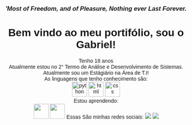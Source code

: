 <body style="font-family: 'Arial' ;">
    <h3 style="text-align: center ;">
        <i><strong>'Most of Freedom, and of Pleasure, Nothing ever Last Forever.</strong></i>
    </h3>
    <h1 style="text-align:center;">Bem vindo ao meu portifólio, sou o Gabriel!</h1>
    <div style="text-align:center;">
        Tenho 18 anos
        <br>
        Atualmente estou no 2° Termo de Análise e Desenvolvimento de Sistemas.
        <br>
        Atualmente sou um Estágiário na Área de T.I!
        <br>
        As linguagens que tenho conhecimento são:
        <br>
        <img src="https://cdn3.iconfinder.com/data/icons/logos-and-brands-adobe/512/267_Python-512.png" alt="python"
            width="40" height="40">
        <img src="https://cdn-icons-png.flaticon.com/512/919/919827.png" alt="html" width="40" height="40">
        <img src="https://cdn-icons-png.flaticon.com/512/732/732190.png" alt="css" width="40" height="40">
        <br>
        Estou aprendendo:
        <br>
        <img src="https://seeklogo.com/images/A/angular-icon-logo-9946B9795D-seeklogo.com.png" widht="40" height="40">
        <img src="https://icon-library.com/images/javascript-icon-png/javascript-icon-png-23.jpg" widht="40"
            height="40"> 
        Essas São minhas redes sociais:
        <a href="https://instagram.com/gabrielf1g" target="_blank"><img src="https://img.shields.io/badge/-Instagram-%23E4405F?style=for-the-                           badge&logo=instagram&logoColor=white" target="_blank"></a>
        <a href="https://www.linkedin.com/in/gabriel-dos-santos-figueiredo-23583a229/)" target="_blank"><img src="https://img.shields.io/badge/-LinkedIn-               %230077B5?style=for-the-badge&logo=linkedin&logoColor=white" target="_blank"></a>

</body>
